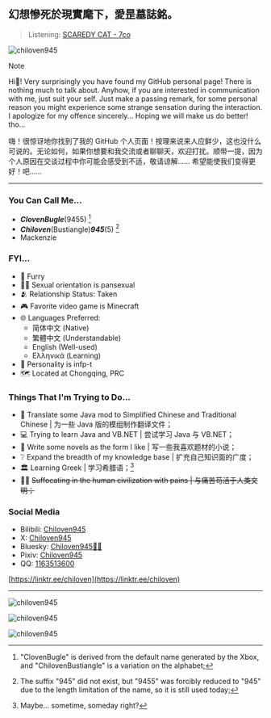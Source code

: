
<h2>幻想慘死於現實麾下，愛昰墓誌銘。</h2>

> Listening: [SCAREDY CAT - 7co](https://open.spotify.com/track/4YnmSNxX4KJMWhI1VEfEhv?si=7a0fd684bdaa4a66)

<p align="left"> <img src="https://komarev.com/ghpvc/?username=chiloven945&label=Profile%20views&color=0e75b6&style=for-the-badge" alt="chiloven945" /> </p>

> [!NOTE]
> Hi👋! Very surprisingly you have found my GitHub personal page! There is nothing much to talk about. Anyhow, if you are interested in communication with me, just suit your self. Just make a passing remark, for some personal reason you might experience some strange sensation during the interaction. I apologize for my offence sincerely... Hoping we will make us do better! tho...
>
> 嗨！很惊讶地你找到了我的 GitHub 个人页面！按理来说来人应鲜少，这也没什么可说的。无论如何，如果你想要和我交流或者聊聊天，欢迎打扰。顺带一提，因为个人原因在交谈过程中你可能会感受到不适，敬请谅解…… 希望能使我们变得更好！吧……

---

<h3>You Can Call Me...</h3>

  - ***ClovenBugle***(9455) [^1]
  - ***Chiloven***(Bustiangle)***945***(5) [^2]
  - Mackenzie

<h3>FYI...</h3>

  - :feet: Furry
  - :rainbow_flag: Sexual orientation is pansexual
  - :people_hugging: Relationship Status: Taken
  - :video_game: Favorite video game is Minecraft
  - :globe_with_meridians: Languages Preferred:
    - 简体中文 (Native)
    - 繁體中文 (Understandable)
    - English (Well-used)
    - Ελληνικά (Learning)
  - :bust_in_silhouette: Personality is infp-t
  - :world_map: Located at Chongqing, PRC

<h3>Things That I'm Trying to Do...</h3>
  
  - 🧭 Translate some Java mod to Simplified Chinese and Traditional Chinese | 为一些 Java 版的模组制作翻译文件；
  - 💻 Trying to learn Java and VB.NET | 尝试学习 Java 与 VB.NET；
  - 📓 Write some novels as the form I like | 写一些我喜欢题材的小说；
  - ❔ Expand the breadth of my knowledge base | 扩充自己知识面的广度；
  - 🏛️ Learning Greek | 学习希腊语；[^3]
  - 😶‍🌫️ ~~Suffocating in the human civilization with pains | 与痛苦苟活于人类文明；~~

<h3>Social Media</h3>

  - Bilibili: [Chiloven945](https://space.bilibili.com/630677026)
  - X: [Chiloven945](https://x.com/chiloven945)
  - Bluesky: [Chiloven945🏳️‍🌈](https://chiloven.bsky.social)
  - Pixiv: [Chiloven945](https://www.pixiv.net/users/100118956)
  - QQ: [1163513600](https://qm.qq.com/q/aivFy2XQcw)

[https://linktr.ee/chiloven](https://linktr.ee/chiloven)

---

<p><img src="https://github-readme-stats.vercel.app/api?username=Chiloven945&count_private=true&show_icons=true&theme=tokyonight" alt="chiloven945" /></p>
<p><img src="https://github-readme-streak-stats.herokuapp.com/?user=chiloven945&theme=tokyonight" alt="chiloven945" /></p>
<p><img src="https://github-readme-stats.vercel.app/api/top-langs/?username=Chiloven945&layout=compact&theme=tokyonight" alt="chiloven945" /></p>

[^1]: "ClovenBugle" is derived from the default name generated by the Xbox, and "ChilovenBustiangle" is a variation on the alphabet;
[^2]: The suffix "945" did not exist, but "9455" was forcibly reduced to "945" due to the length limitation of the name, so it is still used today;
[^3]: Maybe... sometime, someday right?
